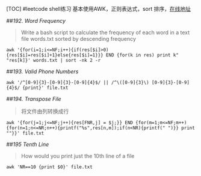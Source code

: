 [TOC]
#leetcode shell练习
基本使用AWK，正则表达式，sort 排序，[在线地址](https://leetcode.com/problemset/shell/)

##*192. Word Frequency*
>Write a bash script to calculate the frequency of each word in a text file words.txt
>sorted by descending frequency

```
awk '{for(i=1;i<=NF;i++){if(res[$i]>0){res[$i]=res[$i]+1}else{res[$i]=1}}} END {for(k in res) print k" "res[k]}' words.txt | sort -nk 2 -r
```

##*193. Valid Phone Numbers*

```
awk '/^[0-9]{3}-[0-9]{3}-[0-9]{4}$/ || /^\([0-9]{3}\) [0-9]{3}-[0-9]{4}$/ {print}' file.txt
```

##*194. Transpose File*
> 将文件由列转换成行

```
awk '{for(j=1;j<=NF;j++){res[FNR,j] = $j;}} END {for(m=1;m<=NF;m++){for(n=1;n<=NR;n++){printf("%s",res[n,m]);if(n<NR){printf(" ")}} print ""}}' file.txt
```

##*195 Tenth Line*
>  How would you print just the 10th line of a file

```
awk 'NR==10 {print $0}' file.txt
```


